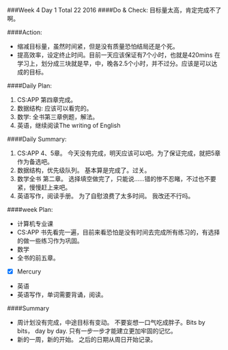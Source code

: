 ###Week 4 Day 1 Total 22 2016
####Do & Check:
目标量太高，肯定完成不了啊。

####Action: 
+ 缩减目标量，虽然时间紧，但是没有质量恐怕结局还是个死。
+ 提高效率，设定终止时间。目前一天应该保证有7个小时，也就是420mins 在学习上，划分成三块就是早，中，晚各2.5个小时，并不过分。应该是可以达成的目标。

####Daily Plan:
1. CS:APP 第四章完成。
2. 数据结构: 应该可以看完的。
3. 数学: 全书第三章例题，解法。
4. 英语，继续阅读The writing of English

####Daily Summary:
1. CS:APP 4、5章。 今天没有完成，明天应该可以吧。为了保证完成，就把5章作为备选吧。
2. 数据结构，优先级队列。 基本算是完成了。过关。
3. 数学全书 第二章。 选择填空做完了，只能说……错的惨不忍睹，不过也不要紧，慢慢赶上来吧。
4. 英语写作，阅读手册。 为了自慰浪费了太多时间。 我改还不行吗。

####week Plan:
+ 计算机专业课
 + CS:APP 书先看完一遍，目前来看恐怕是没有时间去完成所有练习的，有选择的做一些练习作为巩固。
+ 数学
 + 全书的前五章。

- [x] Mercury
+ 英语 
 + 英语写作，单词需要背诵，阅读。

####Summary
+ 周计划没有完成，中途目标有变动。  不要妄想一口气吃成胖子。Bits by bits， day by day. 只有一步一步才能建立更加牢固的记忆。
+ 新的一周，新的开始。 之后的日期从周日开始记录。